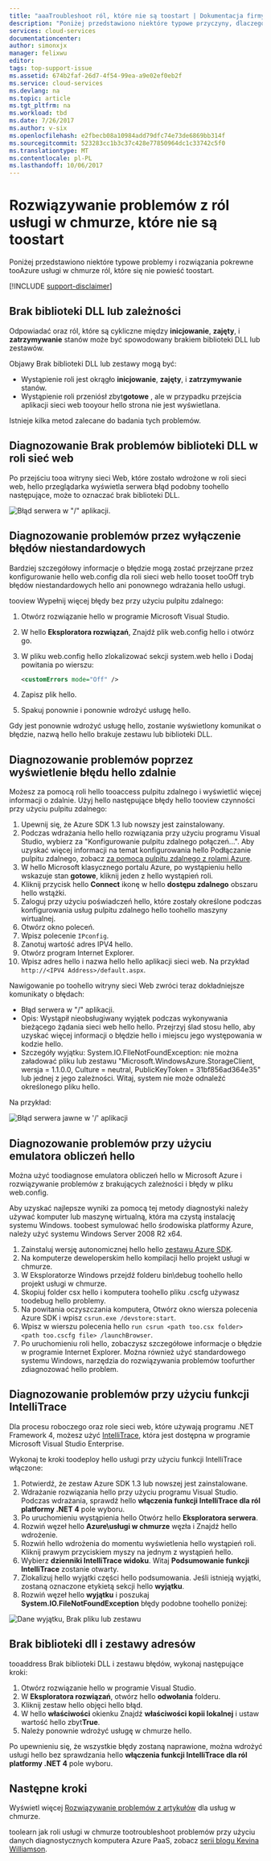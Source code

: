 ```yaml
---
title: "aaaTroubleshoot ról, które nie są toostart | Dokumentacja firmy Microsoft"
description: "Poniżej przedstawiono niektóre typowe przyczyny, dlaczego roli usługi w chmurze może się nie powieść toostart. Podawane są również rozwiązania toothese problemów."
services: cloud-services
documentationcenter: 
author: simonxjx
manager: felixwu
editor: 
tags: top-support-issue
ms.assetid: 674b2faf-26d7-4f54-99ea-a9e02ef0eb2f
ms.service: cloud-services
ms.devlang: na
ms.topic: article
ms.tgt_pltfrm: na
ms.workload: tbd
ms.date: 7/26/2017
ms.author: v-six
ms.openlocfilehash: e2fbecb08a10984add79dfc74e73de6869bb314f
ms.sourcegitcommit: 523283cc1b3c37c428e77850964dc1c33742c5f0
ms.translationtype: MT
ms.contentlocale: pl-PL
ms.lasthandoff: 10/06/2017
---
```

# <a name="troubleshoot-cloud-service-roles-that-fail-toostart"></a>Rozwiązywanie problemów z ról usługi w chmurze, które nie są toostart
Poniżej przedstawiono niektóre typowe problemy i rozwiązania pokrewne tooAzure usługi w chmurze ról, które się nie powieść toostart.

[!INCLUDE [support-disclaimer](../../includes/support-disclaimer.md)]

## <a name="missing-dlls-or-dependencies"></a>Brak biblioteki DLL lub zależności
Odpowiadać oraz ról, które są cykliczne między **inicjowanie**, **zajęty**, i **zatrzymywanie** stanów może być spowodowany brakiem biblioteki DLL lub zestawów.

Objawy Brak biblioteki DLL lub zestawy mogą być:

* Wystąpienie roli jest okrągło **inicjowanie**, **zajęty**, i **zatrzymywanie** stanów.
* Wystąpienie roli przeniósł zbyt**gotowe** , ale w przypadku przejścia aplikacji sieci web tooyour hello strona nie jest wyświetlana.

Istnieje kilka metod zalecane do badania tych problemów.

## <a name="diagnose-missing-dll-issues-in-a-web-role"></a>Diagnozowanie Brak problemów biblioteki DLL w roli sieć web
Po przejściu tooa witryny sieci Web, które zostało wdrożone w roli sieci web, hello przeglądarka wyświetla serwera błąd podobny toohello następujące, może to oznaczać brak biblioteki DLL.

![Błąd serwera w "/" aplikacji.](./media/cloud-services-troubleshoot-roles-that-fail-start/ic503388.png)

## <a name="diagnose-issues-by-turning-off-custom-errors"></a>Diagnozowanie problemów przez wyłączenie błędów niestandardowych
Bardziej szczegółowy informacje o błędzie mogą zostać przejrzane przez konfigurowanie hello web.config dla roli sieci web hello tooset tooOff tryb błędów niestandardowych hello ani ponownego wdrażania hello usługi.

tooview Wypełnij więcej błędy bez przy użyciu pulpitu zdalnego:

1. Otwórz rozwiązanie hello w programie Microsoft Visual Studio.
2. W hello **Eksploratora rozwiązań**, Znajdź plik web.config hello i otwórz go.
3. W pliku web.config hello zlokalizować sekcji system.web hello i Dodaj powitania po wierszu:

    ```xml
    <customErrors mode="Off" />
    ```
4. Zapisz plik hello.
5. Spakuj ponownie i ponownie wdrożyć usługę hello.

Gdy jest ponownie wdrożyć usługę hello, zostanie wyświetlony komunikat o błędzie, nazwą hello hello brakuje zestawu lub biblioteki DLL.

## <a name="diagnose-issues-by-viewing-hello-error-remotely"></a>Diagnozowanie problemów poprzez wyświetlenie błędu hello zdalnie
Możesz za pomocą roli hello tooaccess pulpitu zdalnego i wyświetlić więcej informacji o zdalnie. Użyj hello następujące błędy hello tooview czynności przy użyciu pulpitu zdalnego:

1. Upewnij się, że Azure SDK 1.3 lub nowszy jest zainstalowany.
2. Podczas wdrażania hello hello rozwiązania przy użyciu programu Visual Studio, wybierz za "Konfigurowanie pulpitu zdalnego połączeń...". Aby uzyskać więcej informacji na temat konfigurowania hello Podłączanie pulpitu zdalnego, zobacz [za pomocą pulpitu zdalnego z rolami Azure](../vs-azure-tools-remote-desktop-roles.md).
3. W hello Microsoft klasycznego portalu Azure, po wystąpieniu hello wskazuje stan **gotowe**, kliknij jeden z hello wystąpień roli.
4. Kliknij przycisk hello **Connect** ikonę w hello **dostępu zdalnego** obszaru hello wstążki.
5. Zaloguj przy użyciu poświadczeń hello, które zostały określone podczas konfigurowania usług pulpitu zdalnego hello toohello maszyny wirtualnej.
6. Otwórz okno poleceń.
7. Wpisz polecenie `IPconfig`.
8. Zanotuj wartość adres IPV4 hello.
9. Otwórz program Internet Explorer.
10. Wpisz adres hello i nazwa hello hello aplikacji sieci web. Na przykład `http://<IPV4 Address>/default.aspx`.

Nawigowanie po toohello witryny sieci Web zwróci teraz dokładniejsze komunikaty o błędach:

* Błąd serwera w "/" aplikacji.
* Opis: Wystąpił nieobsługiwany wyjątek podczas wykonywania bieżącego żądania sieci web hello hello. Przejrzyj ślad stosu hello, aby uzyskać więcej informacji o błędzie hello i miejscu jego występowania w kodzie hello.
* Szczegóły wyjątku: System.IO.FIleNotFoundException: nie można załadować pliku lub zestawu "Microsoft.WindowsAzure.StorageClient, wersja = 1.1.0.0, Culture = neutral, PublicKeyToken = 31bf856ad364e35" lub jednej z jego zależności. Witaj, system nie może odnaleźć określonego pliku hello.

Na przykład:

![Błąd serwera jawne w '/' aplikacji](./media/cloud-services-troubleshoot-roles-that-fail-start/ic503389.png)

## <a name="diagnose-issues-by-using-hello-compute-emulator"></a>Diagnozowanie problemów przy użyciu emulatora obliczeń hello
Można użyć toodiagnose emulatora obliczeń hello w Microsoft Azure i rozwiązywanie problemów z brakujących zależności i błędy w pliku web.config.

Aby uzyskać najlepsze wyniki za pomocą tej metody diagnostyki należy używać komputer lub maszynę wirtualną, która ma czystą instalację systemu Windows. toobest symulować hello środowiska platformy Azure, należy użyć systemu Windows Server 2008 R2 x64.

1. Zainstaluj wersję autonomicznej hello hello [zestawu Azure SDK](https://azure.microsoft.com/downloads/).
2. Na komputerze deweloperskim hello kompilacji hello projekt usługi w chmurze.
3. W Eksploratorze Windows przejdź folderu bin\debug toohello hello projekt usługi w chmurze.
4. Skopiuj folder csx hello i komputera toohello pliku .cscfg używasz toodebug hello problemy.
5. Na powitania oczyszczania komputera, Otwórz okno wiersza polecenia Azure SDK i wpisz `csrun.exe /devstore:start`.
6. Wpisz w wierszu polecenia hello `run csrun <path too.csx folder> <path too.cscfg file> /launchBrowser`.
7. Po uruchomieniu roli hello, zobaczysz szczegółowe informacje o błędzie w programie Internet Explorer. Można również użyć standardowego systemu Windows, narzędzia do rozwiązywania problemów toofurther zdiagnozować hello problem.

## <a name="diagnose-issues-by-using-intellitrace"></a>Diagnozowanie problemów przy użyciu funkcji IntelliTrace
Dla procesu roboczego oraz role sieci web, które używają programu .NET Framework 4, możesz użyć [IntelliTrace](https://msdn.microsoft.com/library/dd264915.aspx), która jest dostępna w programie Microsoft Visual Studio Enterprise.

Wykonaj te kroki toodeploy hello usługi przy użyciu funkcji IntelliTrace włączone:

1. Potwierdź, że zestaw Azure SDK 1.3 lub nowszej jest zainstalowane.
2. Wdrażanie rozwiązania hello przy użyciu programu Visual Studio. Podczas wdrażania, sprawdź hello **włączenia funkcji IntelliTrace dla ról platformy .NET 4** pole wyboru.
3. Po uruchomieniu wystąpienia hello Otwórz hello **Eksploratora serwera**.
4. Rozwiń węzeł hello **Azure\\usługi w chmurze** węzła i Znajdź hello wdrożenie.
5. Rozwiń hello wdrożenia do momentu wyświetlenia hello wystąpień roli. Kliknij prawym przyciskiem myszy na jednym z wystąpień hello.
6. Wybierz **dzienniki IntelliTrace widoku**. Witaj **Podsumowanie funkcji IntelliTrace** zostanie otwarty.
7. Zlokalizuj hello wyjątki części hello podsumowania. Jeśli istnieją wyjątki, zostaną oznaczone etykietą sekcji hello **wyjątku**.
8. Rozwiń węzeł hello **wyjątku** i poszukaj **System.IO.FileNotFoundException** błędy podobne toohello poniżej:

![Dane wyjątku, Brak pliku lub zestawu](./media/cloud-services-troubleshoot-roles-that-fail-start/ic503390.png)

## <a name="address-missing-dlls-and-assemblies"></a>Brak biblioteki dll i zestawy adresów
tooaddress Brak biblioteki DLL i zestawu błędów, wykonaj następujące kroki:

1. Otwórz rozwiązanie hello w programie Visual Studio.
2. W **Eksploratora rozwiązań**, otwórz hello **odwołania** folderu.
3. Kliknij zestaw hello objęci hello błąd.
4. W hello **właściwości** okienku Znajdź **właściwości kopii lokalnej** i ustaw wartość hello zbyt**True**.
5. Należy ponownie wdrożyć usługę w chmurze hello.

Po upewnieniu się, że wszystkie błędy zostaną naprawione, można wdrożyć usługi hello bez sprawdzania hello **włączenia funkcji IntelliTrace dla ról platformy .NET 4** pole wyboru.

## <a name="next-steps"></a>Następne kroki
Wyświetl więcej [Rozwiązywanie problemów z artykułów](https://azure.microsoft.com/documentation/articles/?tag=top-support-issue&product=cloud-services) dla usług w chmurze.

toolearn jak roli usługi w chmurze tootroubleshoot problemów przy użyciu danych diagnostycznych komputera Azure PaaS, zobacz [serii blogu Kevina Williamson](http://blogs.msdn.com/b/kwill/archive/2013/08/09/windows-azure-paas-compute-diagnostics-data.aspx).

